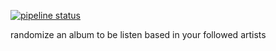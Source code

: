 [![pipeline status](https://gitlab.com/mateuscosta/ranbumfy/badges/master/pipeline.svg)](https://gitlab.com/mateuscosta/ranbumfy/commits/master)

randomize an album to be listen based in your followed artists